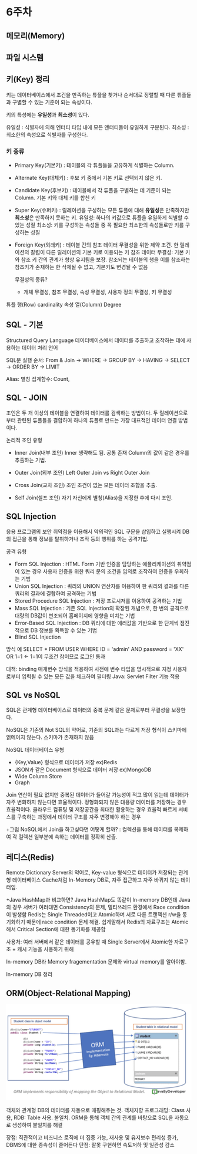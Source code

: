 # 6주차

## 메모리(Memory)



## 파일 시스템



## 키(Key) 정리

키는 데이터베이스에서 조건을 만족하는 튜플을 찾거나 순서대로 정렬할 때 다른 튜플들과 구별할 수 있는 기준이 되는 속성이다.

키의 특성에는 **유일성**과 **최소성**이 있다.

유일성 : 식별자에 의해 엔터티 타입 내에 모든 엔터티들이 유일하게 구분된다.
최소성 : 최소한의 속성으로 식별자를 구성한다.

### 키 종류
- Primary Key(기본키) : 테이블의 각 튜플들을 고유하게 식별하는 Column.

- Alternate Key(대체키) : 후보 키 중에서 기본 키로 선택되지 않은 키.

  
- Candidate Key(후보키) : 테이블에서 각 튜플을 구별하는 데 기준이 되는 Column. 기본 키와 대체 키를 합친 키

  
- Super Key(슈퍼키) : 릴레이션을 구성하는 모든 튜플에 대해 **유일성**은 만족하지만 **최소성**은 만족하지 못하는 키.
  유일성: 하나의 키값으로 튜플을 유일하게 식별할 수 있는 성질
  최소성: 키를 구성하는 속성들 중 꼭 필요한 최소한의 속성들로만 키를 구성하는 성질
  
- Foreign Key(외래키) : 테이블 간의 참조 데이터 무결성을 위한 제약 조건. 한 릴레이션의 칼럼이 다른 릴레이션의 기본 키로 이용되는 키
  참조 데이터 무결성: 기본 키와 참조 키 간의 관계가 항상 유지됨을 보장. 참조되는 테이블의 행을 이를 참조하는 참조키가 존재하는 한 삭제될 수 없고, 기본키도 변경될 수 없음

  무결성의 종류?
  - 개체 무결성, 참조 무결성, 속성 무결성, 사용자 정의 무결성, 키 무결성


튜플 행(Row) cardinality
속성 열(Column) Degree
  
## SQL - 기본
Structured Query Language
데이터베이스에서 데이터를 추출하고 조작하는 데에 사용하는 데이터 처리 언어

SQL문 실행 순서: From & Join -> WHERE -> GROUP BY -> HAVING -> SELECT -> ORDER BY -> LIMIT

Alias: 별칭
집계함수: Count, 

## SQL - JOIN

조인은 두 개 이상의 테이블을 연결하여 데이터를 검색하는 방법이다. 두 릴레이션으로부터 관련된 튜플들을 결합하여 하나의 튜플로 만드는 가장 대표적인 데이터 연결 방법이다.

논리적 조인 유형
- Inner Join(내부 조인)
Inner 생략해도 됨. 공통 존재 Column의 값이 같은 경우를 추출하는 기법.
  
- Outer Join(외부 조인)
Left Outer Join vs Right Outer Join
  
- Cross Join(교차 조인)
조인 조건이 없는 모든 데이터 조합을 추출.
  
- Self Join(셀프 조인)
자기 자신에게 별칭(Alias)을 지정한 후에 다시 조인.



## SQL Injection

응용 프로그램의 보안 취약점을 이용해서 악의적인 SQL 구문을 삽입하고 실행시켜 DB의 접근을 통해 정보를 탈취하거나 조작 등의 행위를 하는 공격기법.

공격 유형
- Form SQL Injection : HTML Form 기반 인증을 담당하는 애플리케이션의 취약점이 있는 경우 사용자 인증을 위한 쿼리 문의 조건을 임의로 조작하여 인증을 우회하는 기법
- Union SQL Injection : 쿼리의 UNION 연산자를 이용하여 한 쿼리의 결과를 다른 쿼리의 결과에 결합하여 공격하는 기법
- Stored Procedure SQL Injection : 저장 프로시저를 이용하여 공격하는 기법
- Mass SQL Injection : 기존 SQL Injection의 확장된 개념으로, 한 번의 공격으로 대량의 DB값이 변조되어 홈페이지에 영향을 미치는 기법
- Error-Based SQL Injection : DB 쿼리에 대한 에러값을 기반으로 한 단계씩 점진적으로 DB 정보를 획득할 수 있는 기법
- Blind SQL Injection

방식 예
SELECT * FROM USER WHERE ID = 'admin' AND password = 'XX' OR 1=1 <- 1=1이 무조건 참이므로 로그인 통과


대책: binding 매개변수 방식을 적용하여 사전에 변수 타입을 명시적으로 지정
사용자로부터 입력될 수 있는 모든 값을 체크하여 필터링
Java: Servlet Filter 기능 적용



## SQL vs NoSQL
SQL은 관계형 데이터베이스로 데이터의 중복 문제 같은 문제로부터 무결성을 보장한다.

NoSQL은 기존의 Not SQL의 약어로, 기존의 SQL과는 다르게 저장 형식이 스키마에 얽메이지 않는다. 스키마가 존재하지 않음

NoSQL 데이터베이스 유형
- {Key,Value} 형식으로 데이터가 저장 ex)Redis
- JSON과 같은 Document 형식으로 데이터 저장 ex)MongoDB
- Wide Column Store
- Graph

Join 연산이 필요 없지만 중복된 데이터가 들어갈 가능성이 적고 많이 읽는데 데이터가 자주 변화하지 않는다면 효율적이다.
정형화되지 않은 대용량 데이터를 저장하는 경우 효율적이다.
클라우드 컴퓨팅 및 저장공간을 최대한 활용하는 경우 효율적
빠르게 서비스를 구축하는 과정에서 데이터 구조를 자주 변경해야 하는 경우

+그럼 NoSQL에서 Join을 하고싶다면 어떻게 할까? : 컬렉션을 통해 데이터를 복제하여 각 컬렉션 일부분에 속하는 데이터를 정확히 산출.


## 레디스(Redis)

Remote Dictionary Server의 약어로, Key-value 형식으로 데이터가 저장되는 관계형 데이터베이스
Cache처럼 In-Memory DB로, 자주 접근하고 자주 바뀌지 않는 데이터임.

+Java HashMap과 비교하면? 
Java HashMap도 똑같이 In-memory DB인데 Java의 경우 서버가 여러대면 Consistency의 문제, 멀티쓰레드 환경에서 Race condition이 발생함
Redis는 Single Threaded이고 Atomic하며 서로 다른 트랜젝션 r/w을 동기화하기 때문에 race condition 문제 해결.
쉽게말해서 Redis의 자료구조는 Atomic해서 Critical Section에 대한 동기화를 제공함

사용처: 여러 서버에서 같은 데이터를 공유할 때
Single Server에서 Atomic한 자료구조 + 캐시 기능을 사용하기 위해

In-memory DB라 Memory fragementation 문제와 virtual memory를 알아야함.

In-memory DB 정리

## ORM(Object-Relational Mapping)

![](img_이제현/orm.png)

객체와 관계형 DB의 데이터를 자동으로 매핑해주는 것.
객체지향 프로그래밍: Class 사용, RDB: Table 사용. 불일치.
ORM을 통해 객체 간의 관계를 바탕으로 SQL을 자동으로 생성하여 불일치를 해결

장점: 직관적이고 비즈니스 로직에 더 집중 가능, 재사용 및 유지보수 편리성 증가, DBMS에 대한 종속성이 줄어든다
단점: 잘못 구현하면 속도저하 및 일관성 감소





